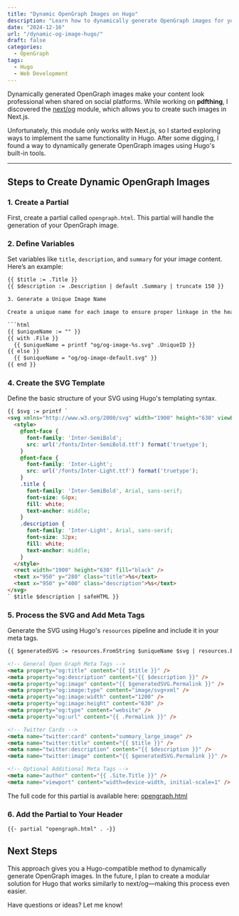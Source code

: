 ```yaml
---
title: "Dynamic OpenGraph Images on Hugo"
description: "Learn how to dynamically generate OpenGraph images for your Hugo site using SVGs and partials, inspired by Next.js's next/og module."
date: "2024-12-16"
url: "/dynamic-og-image-hugo/"
draft: false
categories:
  - OpenGraph
tags:
  - Hugo
  - Web Development
---
```


Dynamically generated OpenGraph images make your content look professional when shared on social platforms. While working on **pdfthing**, I discovered the [next/og](https://nextjs.org/docs/app/api-reference/file-conventions/metadata/opengraph-image) module, which allows you to create such images in Next.js.  

Unfortunately, this module only works with Next.js, so I started exploring ways to implement the same functionality in Hugo. After some digging, I found a way to dynamically generate OpenGraph images using Hugo's built-in tools.

---

## Steps to Create Dynamic OpenGraph Images

### 1. Create a Partial

First, create a partial called `opengraph.html`. This partial will handle the generation of your OpenGraph image.

### 2. Define Variables

Set variables like `title`, `description`, and `summary` for your image content. Here’s an example:

```html
{{ $title := .Title }}
{{ $description := .Description | default .Summary | truncate 150 }}

3. Generate a Unique Image Name

Create a unique name for each image to ensure proper linkage in the header.

```html
{{ $uniqueName := "" }}
{{ with .File }}
  {{ $uniqueName = printf "og/og-image-%s.svg" .UniqueID }}
{{ else }}
  {{ $uniqueName = "og/og-image-default.svg" }}
{{ end }}
```

### 4. Create the SVG Template

Define the basic structure of your SVG using Hugo's templating syntax.

```html
{{ $svg := printf `
<svg xmlns="http://www.w3.org/2000/svg" width="1900" height="630" viewBox="0 0 1900 630">
  <style>
    @font-face {
      font-family: 'Inter-SemiBold';
      src: url('/fonts/Inter-SemiBold.ttf') format('truetype');
    }
    @font-face {
      font-family: 'Inter-Light';
      src: url('/fonts/Inter-Light.ttf') format('truetype');
    }
    .title {
      font-family: 'Inter-SemiBold', Arial, sans-serif;
      font-size: 64px;
      fill: white;
      text-anchor: middle;
    }
    .description {
      font-family: 'Inter-Light', Arial, sans-serif;
      font-size: 32px;
      fill: white;
      text-anchor: middle;
    }
  </style>
  <rect width="1900" height="630" fill="black" />
  <text x="950" y="280" class="title">%s</text>
  <text x="950" y="400" class="description">%s</text>
</svg>
` $title $description | safeHTML }}
```

### 5. Process the SVG and Add Meta Tags

Generate the SVG using Hugo's `resources` pipeline and include it in your meta tags.

```html
{{ $generatedSVG := resources.FromString $uniqueName $svg | resources.ExecuteAsTemplate $uniqueName . }}

<!-- General Open Graph Meta Tags -->
<meta property="og:title" content="{{ $title }}" />
<meta property="og:description" content="{{ $description }}" />
<meta property="og:image" content="{{ $generatedSVG.Permalink }}" />
<meta property="og:image:type" content="image/svg+xml" />
<meta property="og:image:width" content="1200" />
<meta property="og:image:height" content="630" />
<meta property="og:type" content="website" />
<meta property="og:url" content="{{ .Permalink }}" />

<!-- Twitter Cards -->
<meta name="twitter:card" content="summary_large_image" />
<meta name="twitter:title" content="{{ $title }}" />
<meta name="twitter:description" content="{{ $description }}" />
<meta name="twitter:image" content="{{ $generatedSVG.Permalink }}" />

<!-- Optional Additional Meta Tags -->
<meta name="author" content="{{ .Site.Title }}" />
<meta name="viewport" content="width=device-width, initial-scale=1" />
```

The full code for this partial is available here: [opengraph.html](https://github.com/mansoorbarri/website/blob/main/layouts/partials/opengraph.html)

### 6. Add the Partial to Your Header
```html
{{- partial "opengraph.html" . -}}
```

## Next Steps

This approach gives you a Hugo-compatible method to dynamically generate OpenGraph images. In the future, I plan to create a modular solution for Hugo that works similarly to next/og—making this process even easier.

Have questions or ideas? Let me know!